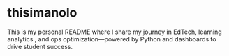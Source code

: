 # thisimanolo
This is my personal README where I share my journey in EdTech, learning analytics , and ops optimization—powered by Python and dashboards to drive student success.

